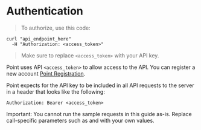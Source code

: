 # Authentication

> To authorize, use this code:

```shell
curl "api_endpoint_here"
  -H "Authorization: <access_token>"
```

> Make sure to replace `<access_token>` with your API key.

Point uses API `<access_token>` to allow access to the API. You can register a new account [Point Registration](https://www.point.red/signup).

Point expects for the API key to be included in all API requests to the server in a header that looks like the following:

`Authorization: Bearer <access_token>`

<aside class="notice">
Important: You cannot run the sample requests in this guide as-is. Replace call-specific parameters such as <access_token> and <id> with your own values.
</aside>